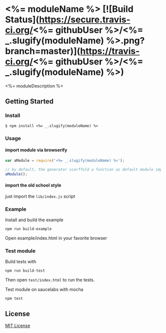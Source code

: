 #  <%= moduleName %> [![Build Status](https://secure.travis-ci.org/<%= githubUser %>/<%= _.slugify(moduleName) %>.png?branch=master)](https://travis-ci.org/<%= githubUser %>/<%= _.slugify(moduleName) %>)

<%= moduleDescription %>

## Getting Started

### Install

```
$ npm install <%= _.slugify(moduleName) %>
```

### Usage

#### import module via browserify

```javascript
var aModule = require('<%= _.slugify(moduleName) %>');

// by default, the generator scarffold a function as default module implementation
aModule();
```

#### import the old school style

just import the `lib/index.js` script

### Example

Install and build the example

```
npm run build-example
```

Open example/index.html in your favorite browser

### Test module

Build tests with

```
npm run build-test
```

Then open `test/index.html` to run the tests.

Test module on saucelabs with mocha

```
npm test
```

## License

[MIT License](http://en.wikipedia.org/wiki/MIT_License)
